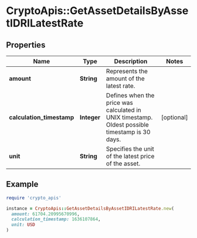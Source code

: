 # CryptoApis::GetAssetDetailsByAssetIDRILatestRate

## Properties

| Name | Type | Description | Notes |
| ---- | ---- | ----------- | ----- |
| **amount** | **String** | Represents the amount of the latest rate. |  |
| **calculation_timestamp** | **Integer** | Defines when the price was calculated in UNIX timestamp. Oldest possible timestamp is 30 days. | [optional] |
| **unit** | **String** | Specifies the unit of the latest price of the asset. |  |

## Example

```ruby
require 'crypto_apis'

instance = CryptoApis::GetAssetDetailsByAssetIDRILatestRate.new(
  amount: 61704.20995670996,
  calculation_timestamp: 1636107864,
  unit: USD
)
```

